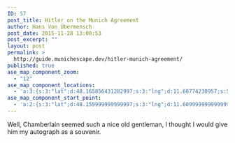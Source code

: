 ```yaml
---
ID: 57
post_title: Hitler on the Munich Agreement
author: Hans Von Übermensch
post_date: 2015-11-28 13:00:53
post_excerpt: ""
layout: post
permalink: >
  http://guide.munichescape.dev/hitler-munich-agreement/
published: true
ase_map_component_zoom:
  - "12"
ase_map_component_locations:
  - 'a:3:{s:3:"lat";d:48.165856431282997;s:3:"lng";d:11.60774230957;s:5:"title";s:14:"Location Title";}'
ase_map_component_start_point:
  - 'a:2:{s:3:"lat";d:48.159999999999997;s:3:"lng";d:11.609999999999999;}'
---
```

Well, Chamberlain seemed such a nice old gentleman, I thought I would give him my autograph as a souvenir.